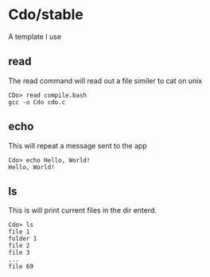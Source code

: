 # Cdo/stable
A template I use

## read
The read command will read out a file similer to cat on unix
```cdo
CDo> read compile.bash
gcc -o Cdo cdo.c
```

## echo
This will repeat a message sent to the app
```cdo
Cdo> echo Hello, World!
Hello, World!
```

## ls
This is will print current files in the dir enterd.
```cdo
Cdo> ls
file 1
folder 1
file 2
file 3
...
file 69
```